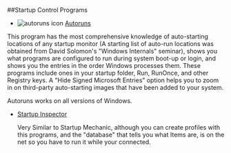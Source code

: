 ##Startup Control Programs
    

-	![autoruns icon ](../../progIcons/system_tools/autorunsc_EVERYTHING.png )  [Autoruns ](http://www.sysinternals.com/ )
  
   This  program has the most comprehensive knowledge of auto-starting locations of any startup monitor (A starting list of auto-run locations was obtained from David Solomon's &quot;Windows Internals&quot; seminar), shows you what programs are configured to      run during system boot-up or login, and shows you the entries in the order Windows processes them. These programs include ones in your startup folder, Run, RunOnce, and other Registry keys. A &quot;Hide  Signed Microsoft Entries&quot; option helps you to zoom in on third-party  auto-starting images that have been added to your system.
        
   <span class="redtext">Autoruns works on all versions of Windows.</span>
     
-	[Startup Inspector ](http://www.Windowsstartup.com )

	Very Similar to Startup Mechanic, although you can create  profiles with this programs, and the &quot;database&quot; that tells you what Items are, is on the net so you have to run it while your connected.